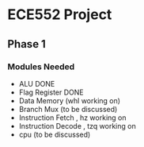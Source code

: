 # ECE552 Project

## Phase 1

### Modules Needed

- ALU DONE
- Flag Register  DONE
- Data Memory (whl working on)
- Branch Mux (to be discussed)
- Instruction Fetch , hz working on
- Instruction Decode , tzq working on
- cpu (to be discussed)
